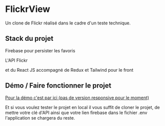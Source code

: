 # FlickrView

Un clone de Flickr réalisé dans le cadre d'un teste technique.

## Stack du projet

Firebase pour persister les favoris

L'API Flickr 

et du React JS accompagné de Redux et Tailwind pour le front

## Démo / Faire fonctionner le projet


[Pour la démo c'est par ici (pas de version responsive pour le moment)](https://flickr.charly-e.com/)

Et si vous voulez tester le projet en local il vous suffit de cloner le projet, de mettre votre clé d'API ainsi que votre lien firebase dans le fichier .env l'application se chargera du reste.
